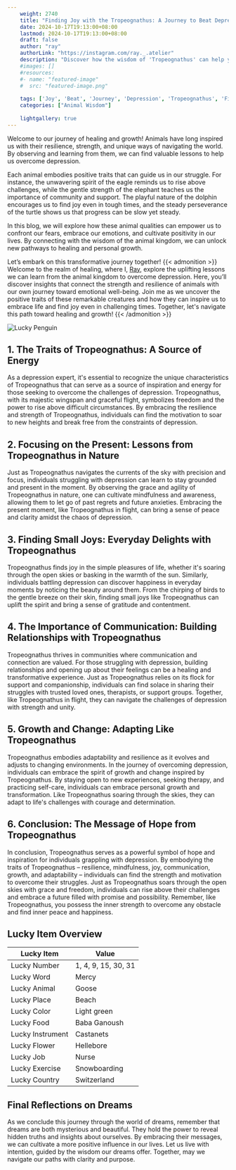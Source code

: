 ```yaml
---
    weight: 2740
    title: "Finding Joy with the Tropeognathus: A Journey to Beat Depression"  # Assuming 'title' column exists
    date: 2024-10-17T19:13:00+08:00
    lastmod: 2024-10-17T19:13:00+08:00
    draft: false
    author: "ray"
    authorLink: "https://instagram.com/ray._.atelier"
    description: "Discover how the wisdom of 'Tropeognathus' can help you overcome depression and find joy in your life journey."
    #images: []
    #resources:
    #- name: "featured-image"
    #  src: "featured-image.png"
    
    tags: ['Joy', 'Beat', 'Journey', 'Depression', 'Tropeognathus', 'Finding']
    categories: ["Animal Wisdom"]
    
    lightgallery: true
---
```

    
Welcome to our journey of healing and growth! Animals have long inspired us with their resilience, strength, and unique ways of navigating the world. By observing and learning from them, we can find valuable lessons to help us overcome depression.

Each animal embodies positive traits that can guide us in our struggle. For instance, the unwavering spirit of the eagle reminds us to rise above challenges, while the gentle strength of the elephant teaches us the importance of community and support. The playful nature of the dolphin encourages us to find joy even in tough times, and the steady perseverance of the turtle shows us that progress can be slow yet steady.

In this blog, we will explore how these animal qualities can empower us to confront our fears, embrace our emotions, and cultivate positivity in our lives. By connecting with the wisdom of the animal kingdom, we can unlock new pathways to healing and personal growth.

Let’s embark on this transformative journey together!
{{< admonition >}}
Welcome to the realm of healing, where I, [Ray](https://instagram.com/ray._.atelier), explore the uplifting lessons we can learn from the animal kingdom to overcome depression. Here, you’ll discover insights that connect the strength and resilience of animals with our own journey toward emotional well-being. Join me as we uncover the positive traits of these remarkable creatures and how they can inspire us to embrace life and find joy even in challenging times. Together, let's navigate this path toward healing and growth!
{{< /admonition >}}

![Lucky Penguin](https://cdn.pixabay.com/photo/2024/09/07/02/34/penguins-9028827_1280.jpg "Lucky Penguin")

## 1. The Traits of Tropeognathus: A Source of Energy
As a depression expert, it's essential to recognize the unique characteristics of Tropeognathus that can serve as a source of inspiration and energy for those seeking to overcome the challenges of depression. Tropeognathus, with its majestic wingspan and graceful flight, symbolizes freedom and the power to rise above difficult circumstances. By embracing the resilience and strength of Tropeognathus, individuals can find the motivation to soar to new heights and break free from the constraints of depression.

## 2. Focusing on the Present: Lessons from Tropeognathus in Nature
Just as Tropeognathus navigates the currents of the sky with precision and focus, individuals struggling with depression can learn to stay grounded and present in the moment. By observing the grace and agility of Tropeognathus in nature, one can cultivate mindfulness and awareness, allowing them to let go of past regrets and future anxieties. Embracing the present moment, like Tropeognathus in flight, can bring a sense of peace and clarity amidst the chaos of depression.

## 3. Finding Small Joys: Everyday Delights with Tropeognathus
Tropeognathus finds joy in the simple pleasures of life, whether it's soaring through the open skies or basking in the warmth of the sun. Similarly, individuals battling depression can discover happiness in everyday moments by noticing the beauty around them. From the chirping of birds to the gentle breeze on their skin, finding small joys like Tropeognathus can uplift the spirit and bring a sense of gratitude and contentment.

## 4. The Importance of Communication: Building Relationships with Tropeognathus
Tropeognathus thrives in communities where communication and connection are valued. For those struggling with depression, building relationships and opening up about their feelings can be a healing and transformative experience. Just as Tropeognathus relies on its flock for support and companionship, individuals can find solace in sharing their struggles with trusted loved ones, therapists, or support groups. Together, like Tropeognathus in flight, they can navigate the challenges of depression with strength and unity.

## 5. Growth and Change: Adapting Like Tropeognathus
Tropeognathus embodies adaptability and resilience as it evolves and adjusts to changing environments. In the journey of overcoming depression, individuals can embrace the spirit of growth and change inspired by Tropeognathus. By staying open to new experiences, seeking therapy, and practicing self-care, individuals can embrace personal growth and transformation. Like Tropeognathus soaring through the skies, they can adapt to life's challenges with courage and determination.

## 6. Conclusion: The Message of Hope from Tropeognathus
In conclusion, Tropeognathus serves as a powerful symbol of hope and inspiration for individuals grappling with depression. By embodying the traits of Tropeognathus – resilience, mindfulness, joy, communication, growth, and adaptability – individuals can find the strength and motivation to overcome their struggles. Just as Tropeognathus soars through the open skies with grace and freedom, individuals can rise above their challenges and embrace a future filled with promise and possibility. Remember, like Tropeognathus, you possess the inner strength to overcome any obstacle and find inner peace and happiness.


## Lucky Item Overview
| Lucky Item          | Value              |
|---------------|--------------------|
| Lucky Number        | 1, 4, 9, 15, 30, 31  |
| Lucky Word          | Mercy |
| Lucky Animal        | Goose |
| Lucky Place         | Beach     |
| Lucky Color         | Light green     |
| Lucky Food          | Baba Ganoush      |
| Lucky Instrument    | Castanets |
| Lucky Flower        | Hellebore    |
| Lucky Job           | Nurse       |
| Lucky Exercise      | Snowboarding  |
| Lucky Country       | Switzerland    |


##  Final Reflections on Dreams

As we conclude this journey through the world of dreams, remember that dreams are both mysterious and beautiful. They hold the power to reveal hidden truths and insights about ourselves. By embracing their messages, we can cultivate a more positive influence in our lives. Let us live with intention, guided by the wisdom our dreams offer. Together, may we navigate our paths with clarity and purpose.
